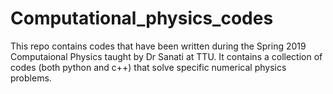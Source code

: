 # Computational_physics_codes
This repo contains codes that have been written during the Spring 2019 Computaional Physics taught by Dr Sanati at TTU. It contains a collection of codes (both python and c++) that solve specific numerical physics problems.
